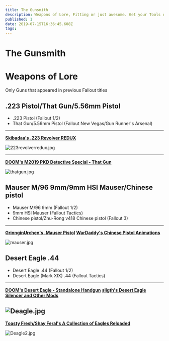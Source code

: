 ```yaml
---
title: The Gunsmith
description: Weapons of Lore, Fitting or just awesome. Get your Tools of the Trade here.
published: 1
date: 2019-07-15T16:36:45.608Z
tags: 
---
```


# The Gunsmith

# Weapons of Lore

Only Guns that appeared in previous Fallout titles

## .223 Pistol/That Gun/5.56mm Pistol
- .223 Pistol  (Fallout 1/2) 
- That Gun/5.56mm Pistol (Fallout New Vegas/Gun Runner's Arsenal)
---
[**Skibadaa's .223 Revolver REDUX**](https://www.nexusmods.com/fallout4/mods/19803)

![223revolverredux.jpg](/223revolverredux.jpg)

---

[**DOOM's M2019 PKD Detective Special - That Gun**](https://www.nexusmods.com/fallout4/mods/10669)

![thatgun.jpg](/thatgun.jpg)

## Mauser M/96 9mm/9mm HSI Mauser/Chinese pistol
- Mauser M/96 9mm  (Fallout 1/2) 
- 9mm HSI Mauser (Fallout Tactics)
- Chinese pistol/Zhu-Rong v418 Chinese pistol (Fallout 3)
---
[**GrinnginUrchen's .Mauser Pistol**](https://www.nexusmods.com/fallout4/mods/14141)
[**WarDaddy's Chinese Pistol Animations**](https://www.nexusmods.com/fallout4/mods/14141)

![mauser.jpg](/mauser.jpg)

## Desert Eagle .44
- Desert Eagle .44  (Fallout 1/2) 
- Desert Eagle (Mark XIX) .44 (Fallout Tactics)
---
[**DOOM's Desert Eagle - Standalone Handgun**](https://www.nexusmods.com/fallout4/mods/10011)
[**sligth's Desert Eagle Silencer and Other Mods**](https://www.nexusmods.com/fallout4/mods/10286)

![Deagle.jpg](/deagle.jpg)
---
[**Toasty Fresh/Shay Feral's A Collection of Eagles Reloaded**](https://www.nexusmods.com/fallout4/mods/22146)

![Deagle2.jpg](/deagle2.jpg)
